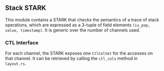 ## Stack STARK

This module contains a STARK that checks the semantics of a trace of stack operations, which are expressed as a 3-tuple of field elements `(is_pop, value, timestamp)`. It is generic over the number of channels used.

### CTL Interface

For each channel, the STARK exposes one `CtlColSet` for the accesses on that channel. It can be retrieved by calling the `ctl_cols` method in `layout.rs`.
